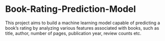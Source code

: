 # Book-Rating-Prediction-Model
This project aims  to build a machine learning model capable of predicting a book’s rating by analyzing various features associated with books, such as title, author, number of pages, publication year, review counts etc.
